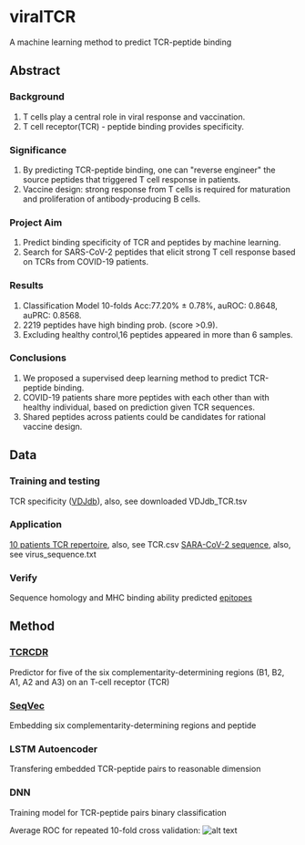 # viralTCR
A machine learning method to predict TCR-peptide binding

## Abstract
### Background
1. T cells play a central role in viral response and vaccination.
2. T cell receptor(TCR) - peptide binding provides specificity.
### Significance
1. By predicting TCR-peptide binding, one can "reverse engineer" the source peptides that triggered T cell response in patients.
2. Vaccine design: strong response from T cells is required for maturation and proliferation of antibody-producing B cells.
### Project Aim
1. Predict binding specificity of TCR and peptides by machine learning.
2. Search for SARS-CoV-2 peptides that elicit strong T cell response based on TCRs from COVID-19 patients. 
### Results
1. Classification Model 10-folds Acc:77.20% ± 0.78%, auROC: 0.8648, auPRC: 0.8568.
2. 2219 peptides have high binding prob. (score >0.9).
3. Excluding healthy control,16 peptides appeared in more than 6 samples.
### Conclusions
1. We proposed a supervised deep learning method to predict TCR-peptide binding.
2. COVID-19 patients share more peptides with each other than with healthy individual, based on prediction given TCR sequences.
3. Shared peptides across patients could be candidates for rational vaccine design.

## Data
### Training and testing
TCR specificity ([VDJdb](https://vdjdb.cdr3.net/search)), also, see downloaded VDJdb_TCR.tsv
### Application
[10 patients TCR repertoire](https://www.medrxiv.org/content/10.1101/2020.03.15.20033472v1.supplementary-material), also, see TCR.csv
[SARA-CoV-2 sequence](https://www.ncbi.nlm.nih.gov/nuccore/MN908947), also, see virus_sequence.txt
### Verify
Sequence homology and MHC binding ability predicted [epitopes](https://www.cell.com/cell-host-microbe/pdf/S1931-3128(20)30166-9.pdf?_returnURL=https%3A%2F%2Flinkinghub.elsevier.com%2Fretrieve%2Fpii%2FS1931312820301669%3Fshowall%3Dtrue)

## Method
### [TCRCDR](http://opig.stats.ox.ac.uk/webapps/stcrpred/CDRPred#download_software)
Predictor for five of the six complementarity-determining regions (B1, B2, A1, A2 and A3) on an T-cell receptor (TCR)
### [SeqVec](https://github.com/Rostlab/SeqVec)
Embedding six complementarity-determining regions and peptide
### LSTM Autoencoder
Transfering embedded TCR-peptide pairs to reasonable dimension
### DNN
Training model for TCR-peptide pairs binary classification

Average ROC for repeated 10-fold cross validation:
![alt text]()
